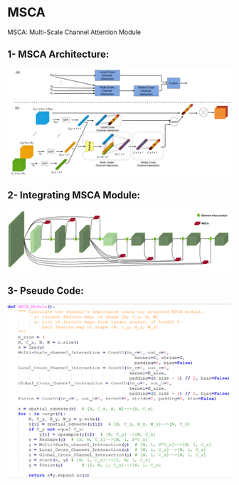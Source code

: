 # MSCA
MSCA: Multi-Scale Channel Attention Module

## 1- MSCA Architecture:
![MSCA Architecture](Figures/MSCA_architecture.png)

## 2- Integrating MSCA Module:
![Integrating MSCA Module](Figures/MSCA_Integration.png)

## 3- Pseudo Code:
![Pseudo Code](Figures/Pseudo_Code.PNG)
